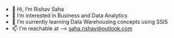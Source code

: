 - 👋 Hi, I’m Rishav Saha
- 👀 I’m interested in Business and Data Analytics
- 🌱 I’m currently learning Data Warehousing concepts using SSIS
- 📫 I'm reachable at --> saha.rishav@outlook.com

<!---
rishav-saha240/rishav-saha240 is a ✨ special ✨ repository because its `README.md` (this file) appears on your GitHub profile.
You can click the Preview link to take a look at your changes.
--->
